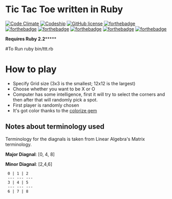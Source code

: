 # Tic Tac Toe written in Ruby
[![Code Climate](https://codeclimate.com/github/robbyoconnor/tictactoe/badges/gpa.svg)](https://codeclimate.com/github/robbyoconnor/tictactoe)
[![Codeship](https://codeship.com/projects/df8bbfa0-e56d-0132-c046-266c7b4e6c8b/status?branch=master)](https://codeship.com/projects/82017)
[![GitHub license](https://img.shields.io/github/license/mashape/apistatus.svg)]()
[![forthebadge](http://forthebadge.com/images/badges/built-with-ruby.svg)](http://forthebadge.com)
[![forthebadge](http://forthebadge.com/images/badges/uses-git.svg)](http://forthebadge.com)
[![forthebadge](http://forthebadge.com/images/badges/built-with-love.svg)](http://forthebadge.com)
[![forthebadge](http://forthebadge.com/images/badges/no-ragrets.svg)](http://forthebadge.com)
[![forthebadge](http://forthebadge.com/images/badges/uses-badges.svg)](http://forthebadge.com)
[![forthebadge](http://forthebadge.com/images/badges/fuck-it-ship-it.svg)](http://forthebadge.com)

**Requires Ruby 2.2*******

#To Run
ruby bin/ttt.rb

# How to play
- Specify Grid size (3x3 is the smallest; 12x12 is the largest)
- Choose whether you want to be X or O
- Computer has some intelligence, first it will try to select the corners and then after that will randomly pick a spot.
- First player is randomly chosen
- It's got color thanks to the [colorize gem](https://rubygems.org/gems/colorize)

## Notes about terminology used
Terminology for the diagnals is taken from Linear Algebra's Matrix terminology.

**Major Diagnal**: [0, 4, 8]

**Minor Diagnal**:  [2,4,6]

     0 | 1 | 2
     --- --- ---
     3 | 4 | 5
     --- --- ---
     6 | 7 | 8


